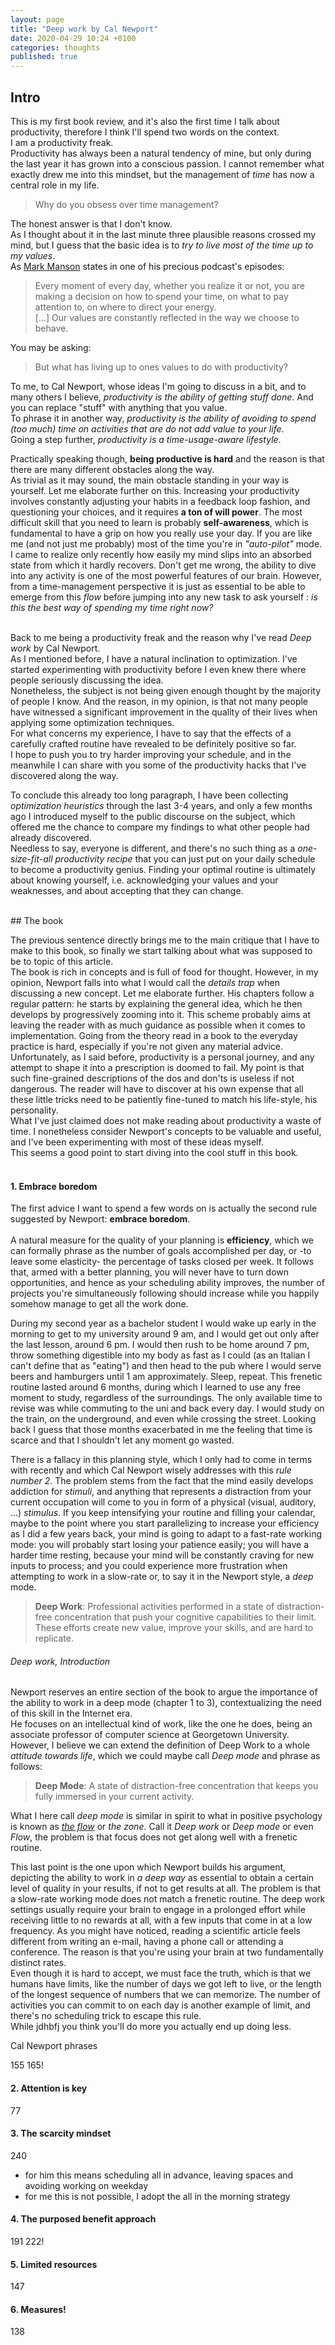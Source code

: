 ```yaml
---
layout: page
title: "Deep work by Cal Newport"
date: 2020-04-29 10:24 +0100
categories: thoughts
published: true 
---
```

## Intro

This is my first book review, and it's also the first time I talk about productivity, therefore I think I'll spend two words on the context. <br>
I am a productivity freak. <br>
Productivity has always been a natural tendency of mine, but only during the last year it has grown into a conscious passion. I cannot remember what exactly drew me into this mindset, but the management of <i>time</i> has now a central role in my life. 

> Why do you obsess over time management? <br>

The honest answer is that I don't know. <br>
As I thought about it in the last minute three plausible reasons crossed my mind, but I guess that the basic idea is to *try to live most of the time up to my values*. <br>
As [Mark Manson](https://markmanson.net/) states in one of his precious podcast's episodes: 

> Every moment of every day, whether you realize it or not, you are making a decision on how to spend your time, on what to pay attention to, on where to direct your energy. <br>[...]
Our values are constantly reflected in the way we choose to behave.<br>

You may be asking: 
> But what has living up to ones values to do with productivity? <br>

To me, to Cal Newport, whose ideas I'm going to discuss in a bit, and to many others I believe, *productivity is the ability of getting stuff done*. And you can replace "stuff" with anything that you value. <br>
To phrase it in another way, *productivity is the ability of avoiding to spend (too much) time on activities that are do not add value to your life*. <br>
Going a step further, *productivity is a time-usage-aware lifestyle*.

Practically speaking though, **being productive is hard** and the reason is that there are many different obstacles along the way.<br>
As trivial as it may sound, the main obstacle standing in your way is yourself. Let me elaborate further on this. Increasing your productivity involves constantly adjusting your habits in a feedback loop fashion, and questioning your choices, and it requires <b>a ton of will power</b>. The most difficult skill that you need to learn is probably **self-awareness**, which is fundamental to have a grip on how you really use your day. If you are like me (and not just me probably) most of the time you're in *"<i>auto-pilot</i>"* mode. I came to realize only recently how easily my mind slips into an absorbed state from which it hardly recovers. Don't get me wrong, the ability to dive into any activity is one of the most powerful features of our brain. However, from a time-management perspective it is just as essential to be able to emerge from this <i>flow</i> before jumping into any new task to ask yourself : <i>is this the best way of spending my time right now?</i><br>
<br>


Back to me being a productivity freak and the reason why I've read <i>Deep work</i> by Cal Newport.<br> 
As I mentioned before, I have a natural inclination to optimization. I've started experimenting with productivity before I even knew there where people seriously discussing the idea. <br>
Nonetheless, the subject is not being given enough thought by the majority of people I know. And the reason, in my opinion, is that not many people have witnessed a significant improvement in the quality of their lives when applying some optimization techniques.<br> 
For what concerns my experience, I have to say that the effects of a carefully crafted routine have revealed to be definitely positive so far.<br> 
I hope to push you to try harder improving your schedule, and in the meanwhile I can share with you some of the productivity hacks that I've discovered along the way. <br> 

To conclude this already too long paragraph, I have been collecting <i>optimization heuristics</i> through the last 3-4 years, and only a few months ago I introduced myself to the public discourse on the subject, which offered me the chance to compare my findings to what other people had already discovered. <br>
Needless to say, everyone is different, and there's no such thing as a <i>one-size-fit-all productivity recipe</i> that you can just put on your daily schedule to become a productivity genius. Finding your optimal routine is ultimately about knowing yourself, i.e. acknowledging your values and your weaknesses, and about accepting that they can change. 



<br>
## The book

The previous sentence directly brings me to the main critique that I have to make to this book, so finally we start talking about what was supposed to be to topic of this article. <br>
The book is rich in concepts and is full of food for thought. However, in my opinion, Newport falls into what I would call the <i>details trap</i> when discussing a new concept. Let me elaborate further. His chapters follow a regular pattern: he starts by explaining the general idea, which he then develops by progressively zooming into it. This scheme probably aims at leaving the reader with as much guidance as possible when it comes to implementation. Going from the theory read in a book to the everyday practice is hard, especially if you're not given any material advice. Unfortunately, as I said before, productivity is a personal journey, and any attempt to shape it into a prescription is doomed to fail. My point is that such fine-grained descriptions of the dos and don'ts is useless if not dangerous. The reader will have to discover at his own expense that all these little tricks need to be patiently fine-tuned to match his life-style, his personality. <br>
What I've just claimed does not make reading about productivity a waste of time. I nonetheless consider Newport's concepts to be valuable and useful, and I've been experimenting with most of these ideas myself. <br>
This seems a good point to start diving into the cool stuff in this book. 
<br>
<br>

#### 1. Embrace boredom
The first advice I want to spend a few words on is actually the second rule suggested by Newport: **embrace boredom**.<br>  
A natural measure for the quality of your planning is **efficiency**, which we can formally phrase as the number of goals accomplished per day, or -to leave some elasticity- the percentage of tasks closed per week. It follows that, armed with a better planning, you will never have to turn down opportunities, and hence as your scheduling ability improves, the number of projects you're simultaneously following should increase while you happily somehow manage to get all the work done.

During my second year as a bachelor student I would wake up early in the morning to get to my university around 9 am, and I would get out only after the last lesson, around 6 pm. I would then rush to be home around 7 pm, throw something digestible into my body as fast as I could (as an Italian I can't define that as "eating") and then head to the pub where I would serve beers and hamburgers until 1 am approximately. Sleep, repeat. This frenetic routine lasted around 6 months, during which I learned to use any free moment to study, regardless of the surroundings. The only available time to revise was while commuting to the uni and back every day. I would study on the train, on the underground, and even while crossing the street. Looking back I guess that those months exacerbated in me the feeling that time is scarce and that I shouldn't let any moment go wasted. 

There is a fallacy in this planning style, which I only had to come in terms with recently and which Cal Newport wisely addresses with this *rule number 2*. The problem stems from the fact that the mind easily develops addiction for *stimuli*, and anything that represents a distraction from your current occupation will come to you in form of a physical (visual, auditory, ...) *stimulus*. If you keep intensifying your routine and filling your calendar, maybe to the point where you start parallelizing to increase your efficiency as I did a few years back, your mind is going to adapt to a fast-rate working mode: you will probably start losing your patience easily; you will have a harder time resting, because your mind will be constantly craving for new inputs to process; and you could experience more frustration when attempting to work in a slow-rate or, to say it in the Newport style, a *deep* mode. <br>
> **Deep Work**: Professional activities performed in a state of distraction-free concentration that push your cognitive capabilities to their limit. These efforts create new value, improve your skills, and are hard to replicate. 
###### Deep work, Introduction

Newport reserves an entire section of the book to argue the importance of the ability to work in a deep mode (chapter 1 to 3), contextualizing the need of this skill in the Internet era. <br>
He focuses on an intellectual kind of work, like the one he does, being an associate professor of computer science at Georgetown University. However, I believe we can extend the definition of Deep Work to a whole *attitude towards life*, which we could maybe call *Deep mode* and phrase as follows: 
> **Deep Mode**: A state of distraction-free concentration that keeps you fully immersed in your current activity. <br> 

What I here call *deep mode* is similar in spirit to what in positive psychology is known as [*the flow*](https://en.wikipedia.org/wiki/Flow_(psychology)) or *the zone*. Call it *Deep work* or *Deep mode* or even *Flow*, the problem is that focus does not get along well with a frenetic routine. 

This last point is the one upon which Newport builds his argument, depicting the ability to work in *a deep way* as essential to obtain a certain level of quality in your results, if not to get results at all. The problem is that a slow-rate working mode does not match a frenetic routine. The deep work settings usually require your brain to engage in a prolonged effort while receiving little to no rewards at all, with a few inputs that come in at a low frequency. As you might have noticed, reading a scientific article feels different from writing an e-mail, having a phone call or attending a conference. The reason is that you're using your brain at two fundamentally distinct rates.<br>
Even though it is hard to accept, we must face the truth, which is that we humans have limits, like the number of days we got left to live, or the length of the longest sequence of numbers that we can memorize. The number of activities you can commit to on each day is another example of limit, and there's no scheduling trick to escape this rule.<br> 
While jdhbfj you think you'll do more you actually end up doing less.

Cal Newport phrases 


155
165!

#### 2. Attention is key 
77

#### 3. The scarcity mindset 
240
- for him this means scheduling all in advance, leaving spaces and avoiding working on weekday
- for me this is not possible, I adopt the all in the morning strategy

#### 4. The purposed benefit approach
191
222!

#### 5. Limited resources
147

#### 6. Measures! 
138

